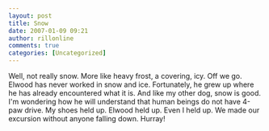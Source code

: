 ```yaml
---
layout: post
title: Snow
date: 2007-01-09 09:21
author: rillonline
comments: true
categories: [Uncategorized]
---
```

<p>Well, not really snow. More like heavy frost, a covering, icy. Off we go. Elwood has never worked in snow and ice. Fortunately, he grew up where he has already encountered what it is. And like my other dog, snow is good. I'm wondering how he will understand that human beings do not have 4-paw drive. My shoes held up. Elwood held up. Even I held up. We made our excursion without anyone falling down. Hurray!
